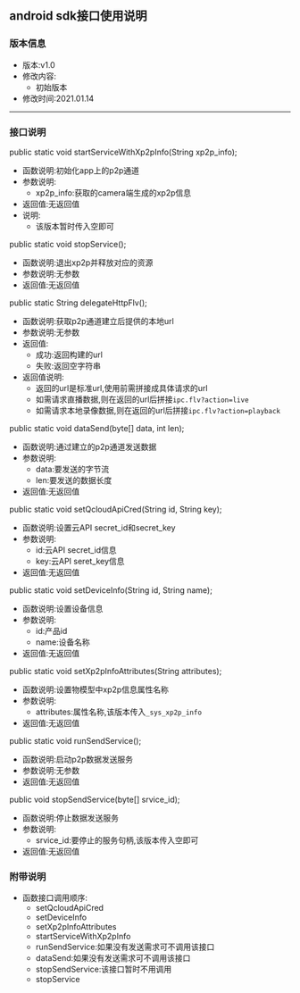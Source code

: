 ## android sdk接口使用说明

### 版本信息
* 版本:v1.0
* 修改内容:
    * 初始版本
* 修改时间:2021.01.14
---------------------------

### 接口说明
public static void startServiceWithXp2pInfo(String xp2p_info);
* 函数说明:初始化app上的p2p通道
* 参数说明:
    * xp2p_info:获取的camera端生成的xp2p信息
* 返回值:无返回值
* 说明:
    * 该版本暂时传入空即可

public static void stopService();
* 函数说明:退出xp2p并释放对应的资源
* 参数说明:⽆参数
* 返回值:⽆返回值

public static String delegateHttpFlv();
* 函数说明:获取p2p通道建立后提供的本地url
* 参数说明:无参数
* 返回值:
    * 成功:返回构建的url
    * 失败:返回空字符串
* 返回值说明:
    * 返回的url是标准url,使用前需拼接成具体请求的url
    * 如需请求直播数据,则在返回的url后拼接`ipc.flv?action=live`
    * 如需请求本地录像数据,则在返回的url后拼接`ipc.flv?action=playback`

public static void dataSend(byte[] data, int len);
* 函数说明:通过建立的p2p通道发送数据
* 参数说明:
    * data:要发送的字节流
    * len:要发送的数据长度
* 返回值:无返回值

public static void setQcloudApiCred(String id, String key);
* 函数说明:设置云API secret_id和secret_key
* 参数说明:
    * id:云API secret_id信息
    * key:云API seret_key信息
* 返回值:无返回值

public static void setDeviceInfo(String id, String name);
* 函数说明:设置设备信息
* 参数说明:
    * id:产品id
    * name:设备名称
* 返回值:无返回值

public static void setXp2pInfoAttributes(String attributes);
* 函数说明:设置物模型中xp2p信息属性名称
* 参数说明:
    * attributes:属性名称,该版本传入`_sys_xp2p_info`
* 返回值:无返回值

public static void runSendService();
* 函数说明:启动p2p数据发送服务
* 参数说明:无参数
* 返回值:无返回值

public void stopSendService(byte[] srvice_id);
* 函数说明:停止数据发送服务
* 参数说明:
    * srvice_id:要停止的服务句柄,该版本传入空即可
* 返回值:无返回值

### 附带说明
* 函数接口调用顺序:
    * setQcloudApiCred
    * setDeviceInfo
    * setXp2pInfoAttributes
    * startServiceWithXp2pInfo
    * runSendService:如果没有发送需求可不调用该接口
    * dataSend:如果没有发送需求可不调用该接口
    * stopSendService:该接口暂时不用调用
    * stopService
